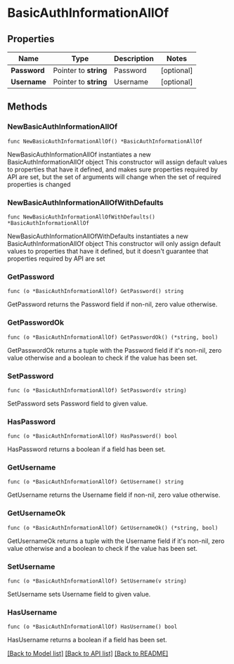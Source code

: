 # BasicAuthInformationAllOf

## Properties

Name | Type | Description | Notes
------------ | ------------- | ------------- | -------------
**Password** | Pointer to **string** | Password | [optional] 
**Username** | Pointer to **string** | Username | [optional] 

## Methods

### NewBasicAuthInformationAllOf

`func NewBasicAuthInformationAllOf() *BasicAuthInformationAllOf`

NewBasicAuthInformationAllOf instantiates a new BasicAuthInformationAllOf object
This constructor will assign default values to properties that have it defined,
and makes sure properties required by API are set, but the set of arguments
will change when the set of required properties is changed

### NewBasicAuthInformationAllOfWithDefaults

`func NewBasicAuthInformationAllOfWithDefaults() *BasicAuthInformationAllOf`

NewBasicAuthInformationAllOfWithDefaults instantiates a new BasicAuthInformationAllOf object
This constructor will only assign default values to properties that have it defined,
but it doesn't guarantee that properties required by API are set

### GetPassword

`func (o *BasicAuthInformationAllOf) GetPassword() string`

GetPassword returns the Password field if non-nil, zero value otherwise.

### GetPasswordOk

`func (o *BasicAuthInformationAllOf) GetPasswordOk() (*string, bool)`

GetPasswordOk returns a tuple with the Password field if it's non-nil, zero value otherwise
and a boolean to check if the value has been set.

### SetPassword

`func (o *BasicAuthInformationAllOf) SetPassword(v string)`

SetPassword sets Password field to given value.

### HasPassword

`func (o *BasicAuthInformationAllOf) HasPassword() bool`

HasPassword returns a boolean if a field has been set.

### GetUsername

`func (o *BasicAuthInformationAllOf) GetUsername() string`

GetUsername returns the Username field if non-nil, zero value otherwise.

### GetUsernameOk

`func (o *BasicAuthInformationAllOf) GetUsernameOk() (*string, bool)`

GetUsernameOk returns a tuple with the Username field if it's non-nil, zero value otherwise
and a boolean to check if the value has been set.

### SetUsername

`func (o *BasicAuthInformationAllOf) SetUsername(v string)`

SetUsername sets Username field to given value.

### HasUsername

`func (o *BasicAuthInformationAllOf) HasUsername() bool`

HasUsername returns a boolean if a field has been set.


[[Back to Model list]](../README.md#documentation-for-models) [[Back to API list]](../README.md#documentation-for-api-endpoints) [[Back to README]](../README.md)


